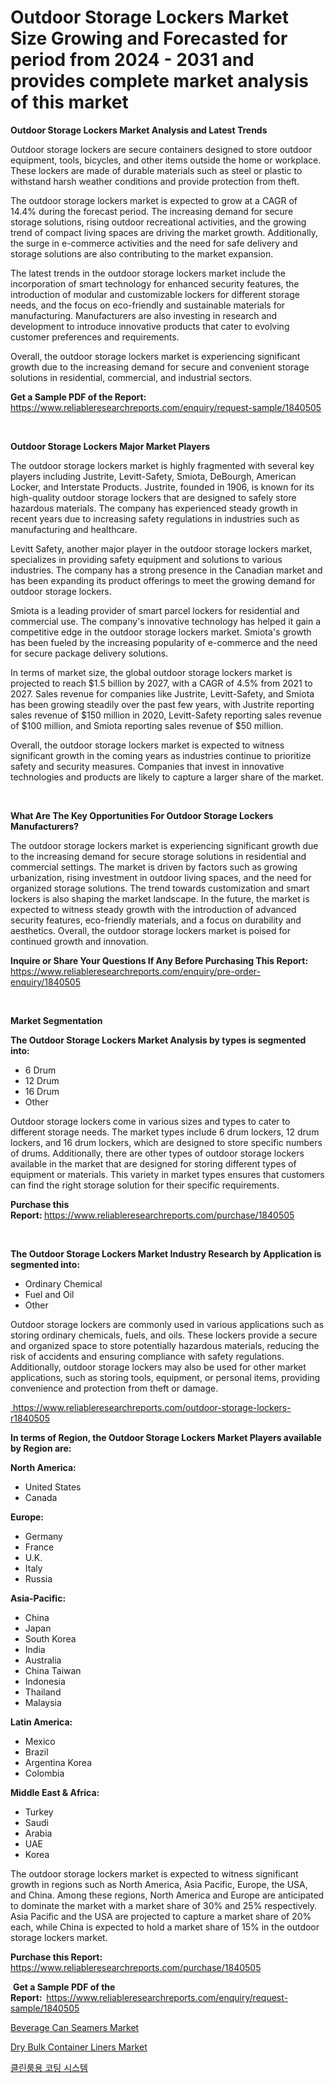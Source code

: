 <p><h1>Outdoor Storage Lockers Market Size Growing and Forecasted for period from 2024 - 2031 and provides complete market analysis of this market</h1></p><p><strong>Outdoor Storage Lockers Market Analysis and Latest Trends</strong></p>
<p><p>Outdoor storage lockers are secure containers designed to store outdoor equipment, tools, bicycles, and other items outside the home or workplace. These lockers are made of durable materials such as steel or plastic to withstand harsh weather conditions and provide protection from theft.</p><p>The outdoor storage lockers market is expected to grow at a CAGR of 14.4% during the forecast period. The increasing demand for secure storage solutions, rising outdoor recreational activities, and the growing trend of compact living spaces are driving the market growth. Additionally, the surge in e-commerce activities and the need for safe delivery and storage solutions are also contributing to the market expansion.</p><p>The latest trends in the outdoor storage lockers market include the incorporation of smart technology for enhanced security features, the introduction of modular and customizable lockers for different storage needs, and the focus on eco-friendly and sustainable materials for manufacturing. Manufacturers are also investing in research and development to introduce innovative products that cater to evolving customer preferences and requirements.</p><p>Overall, the outdoor storage lockers market is experiencing significant growth due to the increasing demand for secure and convenient storage solutions in residential, commercial, and industrial sectors.</p></p>
<p><strong>Get a Sample PDF of the Report:&nbsp;</strong> <a href="https://www.reliableresearchreports.com/enquiry/request-sample/1840505">https://www.reliableresearchreports.com/enquiry/request-sample/1840505</a></p>
<p>&nbsp;</p>
<p><strong>Outdoor Storage Lockers Major Market Players</strong></p>
<p><p>The outdoor storage lockers market is highly fragmented with several key players including Justrite, Levitt-Safety, Smiota, DeBourgh, American Locker, and Interstate Products. Justrite, founded in 1906, is known for its high-quality outdoor storage lockers that are designed to safely store hazardous materials. The company has experienced steady growth in recent years due to increasing safety regulations in industries such as manufacturing and healthcare.</p><p>Levitt Safety, another major player in the outdoor storage lockers market, specializes in providing safety equipment and solutions to various industries. The company has a strong presence in the Canadian market and has been expanding its product offerings to meet the growing demand for outdoor storage lockers.</p><p>Smiota is a leading provider of smart parcel lockers for residential and commercial use. The company's innovative technology has helped it gain a competitive edge in the outdoor storage lockers market. Smiota's growth has been fueled by the increasing popularity of e-commerce and the need for secure package delivery solutions.</p><p>In terms of market size, the global outdoor storage lockers market is projected to reach $1.5 billion by 2027, with a CAGR of 4.5% from 2021 to 2027. Sales revenue for companies like Justrite, Levitt-Safety, and Smiota has been growing steadily over the past few years, with Justrite reporting sales revenue of $150 million in 2020, Levitt-Safety reporting sales revenue of $100 million, and Smiota reporting sales revenue of $50 million.</p><p>Overall, the outdoor storage lockers market is expected to witness significant growth in the coming years as industries continue to prioritize safety and security measures. Companies that invest in innovative technologies and products are likely to capture a larger share of the market.</p></p>
<p>&nbsp;</p>
<p><strong>What Are The Key Opportunities For Outdoor Storage Lockers Manufacturers?</strong></p>
<p><p>The outdoor storage lockers market is experiencing significant growth due to the increasing demand for secure storage solutions in residential and commercial settings. The market is driven by factors such as growing urbanization, rising investment in outdoor living spaces, and the need for organized storage solutions. The trend towards customization and smart lockers is also shaping the market landscape. In the future, the market is expected to witness steady growth with the introduction of advanced security features, eco-friendly materials, and a focus on durability and aesthetics. Overall, the outdoor storage lockers market is poised for continued growth and innovation.</p></p>
<p><strong>Inquire or Share Your Questions If Any Before Purchasing This Report:</strong> <a href="https://www.reliableresearchreports.com/enquiry/pre-order-enquiry/1840505">https://www.reliableresearchreports.com/enquiry/pre-order-enquiry/1840505</a></p>
<p>&nbsp;</p>
<p><strong>Market Segmentation</strong></p>
<p><strong>The Outdoor Storage Lockers Market Analysis by types is segmented into:</strong></p>
<p><ul><li>6 Drum</li><li>12 Drum</li><li>16 Drum</li><li>Other</li></ul></p>
<p><p>Outdoor storage lockers come in various sizes and types to cater to different storage needs. The market types include 6 drum lockers, 12 drum lockers, and 16 drum lockers, which are designed to store specific numbers of drums. Additionally, there are other types of outdoor storage lockers available in the market that are designed for storing different types of equipment or materials. This variety in market types ensures that customers can find the right storage solution for their specific requirements.</p></p>
<p><strong>Purchase this Report:&nbsp;</strong><a href="https://www.reliableresearchreports.com/purchase/1840505">https://www.reliableresearchreports.com/purchase/1840505</a></p>
<p>&nbsp;</p>
<p><strong>The Outdoor Storage Lockers Market Industry Research by Application is segmented into:</strong></p>
<p><ul><li>Ordinary Chemical</li><li>Fuel and Oil</li><li>Other</li></ul></p>
<p><p>Outdoor storage lockers are commonly used in various applications such as storing ordinary chemicals, fuels, and oils. These lockers provide a secure and organized space to store potentially hazardous materials, reducing the risk of accidents and ensuring compliance with safety regulations. Additionally, outdoor storage lockers may also be used for other market applications, such as storing tools, equipment, or personal items, providing convenience and protection from theft or damage.</p></p>
<p><a href="https://www.reliableresearchreports.com/outdoor-storage-lockers-r1840505">&nbsp;https://www.reliableresearchreports.com/outdoor-storage-lockers-r1840505</a></p>
<p><strong>In terms of Region, the Outdoor Storage Lockers Market Players available by Region are:</strong></p>
<p>
    <p> <strong> North America: </strong>
        <ul>
            <li>United States</li>
            <li>Canada</li>
        </ul>
        </p> 
    <p> <strong> Europe: </strong>
        <ul>
            <li>Germany</li>
            <li>France</li>
            <li>U.K.</li>
            <li>Italy</li>
            <li>Russia</li>
        </ul>
        </p> 
    <p> <strong> Asia-Pacific: </strong>
        <ul>
            <li>China</li>
            <li>Japan</li>
            <li>South Korea</li>
            <li>India</li>
            <li>Australia</li>
            <li>China Taiwan</li>
            <li>Indonesia</li>
            <li>Thailand</li>
            <li>Malaysia</li>
        </ul>
        </p> 
    <p> <strong> Latin America: </strong>
        <ul>
            <li>Mexico</li>
            <li>Brazil</li>
            <li>Argentina Korea</li>
            <li>Colombia</li>
        </ul>
        </p> 
    <p> <strong> Middle East & Africa: </strong>
        <ul>
            <li>Turkey</li>
            <li>Saudi</li>
            <li>Arabia</li>
            <li>UAE</li>
            <li>Korea</li>
        </ul>
    </p>
    </p>
<p><p>The outdoor storage lockers market is expected to witness significant growth in regions such as North America, Asia Pacific, Europe, the USA, and China. Among these regions, North America and Europe are anticipated to dominate the market with a market share of 30% and 25% respectively. Asia Pacific and the USA are projected to capture a market share of 20% each, while China is expected to hold a market share of 15% in the outdoor storage lockers market.</p></p>
<p><strong>Purchase this Report: </strong><a href="https://www.reliableresearchreports.com/purchase/1840505">https://www.reliableresearchreports.com/purchase/1840505</a></p>
<p>&nbsp;<strong>Get a Sample PDF of the Report:&nbsp;&nbsp;</strong><a href="https://www.reliableresearchreports.com/enquiry/request-sample/1840505">https://www.reliableresearchreports.com/enquiry/request-sample/1840505</a></p>
<p><strong></strong></p>
<p><p><a href="https://github.com/LaceyZemlak1/Market-Research-Report-List-1/blob/main/beverage-can-seamers-market.md">Beverage Can Seamers Market</a></p><p><a href="https://github.com/MyrtisWest1/Market-Research-Report-List-1/blob/main/dry-bulk-container-liners-market.md">Dry Bulk Container Liners Market</a></p><p><a href="https://github.com/raap8632/Market-Research-Report-List-2/blob/main/4766226171880.md">클린룸용 코팅 시스템</a></p></p>
